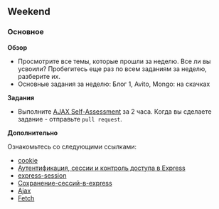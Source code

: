 ## Weekend

### Основное

**Обзор**

- Просмотрите все темы, которые прошли за неделю. Все ли вы усвоили? Пробегитесь еще раз по всем заданиям за неделю, разберите их.
- Основные задания за неделю: Блог 1, Avito, Mongo: на скачках

**Задания**

- Выполните [AJAX Self-Assessment](../../../../self-assessment-ajax-horses) за 2 часа. Когда вы сделаете задание - отправьте `pull request`.

**Дополнительно**

Ознакомьтесь со следующими ссылками:

- [cookie](https://learn.javascript.ru/cookie)
- [Аутентификация, сессии и контроль доступа в Express](https://nodeguide.ru/doc/dailyjs-nodepad/node-tutorial-5/)
- [express-session](https://www.npmjs.com/package/express-session)
- [Сохранение-сессий-в-express](https://ru.stackoverflow.com/questions/356045/%D0%A1%D0%BE%D1%85%D1%80%D0%B0%D0%BD%D0%B5%D0%BD%D0%B8%D0%B5-%D1%81%D0%B5%D1%81%D1%81%D0%B8%D0%B9-%D0%B2-express)
- [Ajax](https://learn.javascript.ru/ajax-xmlhttprequest)
- [Fetch](https://learn.javascript.ru/fetch)
